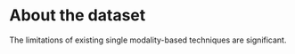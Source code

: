 <h1>About the dataset</h1>
The limitations of existing single modality-based techniques are significant.



